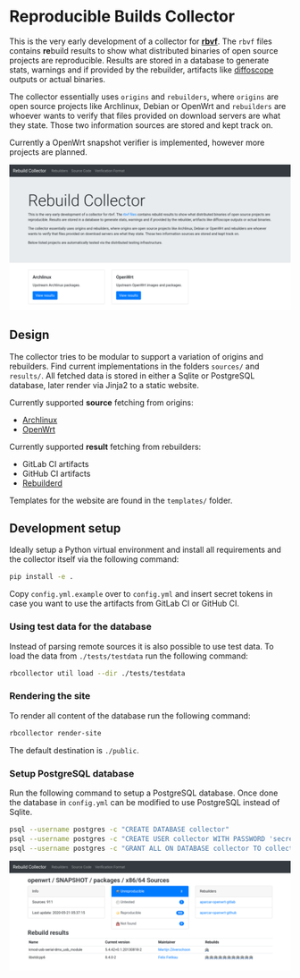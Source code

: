 # Reproducible Builds Collector

This is the very early development of a collector for **[rbvf]**. The `rbvf`
files contains **re**build results to show what distributed binaries of open
source projects are reproducible. Results are stored in a database to generate
stats, warnings and if provided by the rebuilder, artifacts like [diffoscope]
outputs or actual binaries.

The collector essentially uses `origins` and `rebuilders`, where `origins` are
open source projects like Archlinux, Debian or OpenWrt and `rebuilders` are
whoever wants to verify that files provided on download servers are what they
state. Those two information sources are stored and kept track on.

Currently a OpenWrt snapshot verifier is implemented, however more projects are
planned. 

![](docs/img/screenshot.png)

[rbvf]: https://github.com/aparcar/reproducible-builds-verification-format
[diffoscope]: https://diffoscope.org/

## Design

The collector tries to be modular to support a variation of origins and
rebuilders. Find current implementations in the folders `sources/` and
`results/`. All fetched data is stored in either a Sqlite or PostgreSQL
database, later render via Jinja2 to a static website.

Currently supported **source** fetching from origins:

* [Archlinux](https://archlinux.org)
* [OpenWrt](https://openwrt.org)

Currently supported **result** fetching from rebuilders:

* GitLab CI artifacts
* GitHub CI artifacts
* [Rebuilderd](https://github.com/kpcyrd/rebuilderd)

Templates for the website are found in the `templates/` folder.

## Development setup

Ideally setup a Python virtual environment and install all requirements and the
collector itself via the following command:

```bash
pip install -e .
```

Copy `config.yml.example` over to `config.yml` and insert secret tokens in case
you want to use the artifacts from GitLab CI or GitHub CI.

### Using test data for the database

Instead of parsing remote sources it is also possible to use test data. To load
the data from `./tests/testdata` run the following command:

```bash
rbcollector util load --dir ./tests/testdata
```

### Rendering the site

To render all content of the database run the following command:

```bash
rbcollector render-site
```

The default destination is `./public`.

### Setup PostgreSQL  database

Run the following command to setup a PostgreSQL database. Once done the database
in `config.yml` can be modified to use PostgreSQL instead of Sqlite.

```bash
psql --username postgres -c "CREATE DATABASE collector"
psql --username postgres -c "CREATE USER collector WITH PASSWORD 'secret'"
psql --username postgres -c "GRANT ALL ON DATABASE collector TO collector"
```

![](docs/img/results.png)
